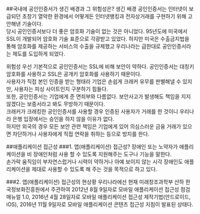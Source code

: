 ##국내에 공인인증서가 생긴 배경과 그 위험성은?
생긴 배경
공인인증서는 인터넷이 보급되던 초창기 열악한 환경에서 어떻게든 인터넷뱅킹과 전자상거래를 구현하기 위해 고안해낸 기술이다.  
당시 공인인증서보다 더 좋은 암호화 기술이 없는 것은 아니었다. 95년도에 미국에서 SSL이 개발되어 암호화 기술 표준으로 각광받고 있었다. 하지만 미국은 수출금지법을 통해 암호화를 제공하는 서비스의 수출을 규제했고 우리나라는 급한대로 공인인증서라는 제도를 도입하게 되었다.  

위험성
우선 기본적으로 공인인증서는 SSL에 비해 보안이 약하다. 공인인증서는 대칭키 암호화를 사용하고 SSL은 공개키 암호화를 사용하기 때문이다.  
사용자가 직접 본인 인증을 받는 형태라 기업은 손쉽게 크래커 유무를 판별해낼 수 있지만, 사용자는 피싱 사이트인지 구분하기 힘들다.  
또한, 공인인증서는 기업에게 준 면죄부와 다름없다. 보안사고가 발생해도 책임을 지지 않겠다는 보증서라고 봐도 무방하기 때문이다.  
크래커가 크래킹한 공인인증서를 사용할 경우 인증된 사용자가 거래를 한 것이니 우리나라 은행 입장에서는 승인을 하지 않을 이유가 없다.  
하지만 외국의 경우 모든 보안 관련 책임은 기업에게 있어 의심스러운 금융 거래가 있으면 차단하거나 사용자에게 직접 연락을 취하는 등으로 방지를 한다.  

##애플리케이션 접근성
###1. 앱(애플리케이션) 접근성?
장애인 또는 노약자가 애플리케이션을 비 장애인처럼 사용 할 수 있도록 지원해주는 도구나 기능을 말한다.  
손가락 움직임이 부자연스럽거나 시력이 약하거나 아예 보이지 않는 시각 장애인도 애플리케이션을 제대로 사용할 수 있도록 해 주는 것을 목적으로 하고 있다.   


###2. 앱(애플리케이션) 접근성의 현상황
우리나라에선 현재 미래창조과학부 산하 한국정보화진흥원에서 주관하여
2012년 8월 9일자로 모바일 애플리케이션 접근성 점검 매뉴얼 1.0,
2016년 4월 28일자로 모바일 애플리케이션 접근성 제작기법(안드로이드, iOS),
2016년 11월 9일자로 모바일 애플리케이션 콘텐츠 접근성 지침이 발표된 상태다.  

